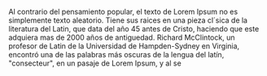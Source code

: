 Al contrario del pensamiento popular, el texto de Lorem Ipsum no es simplemente
texto aleatorio. Tiene sus raices en una pieza cl´sica de la literatura
del Latin, que data del año 45 antes de Cristo, haciendo
que este adquiera mas de 2000 años de antiguedad.
Richard McClintock, un profesor de Latin
de la Universidad de Hampden-Sydney en Virginia, encontró
una de las palabras más oscuras
de la lengua del latín, "consecteur", en un pasaje de Lorem Ipsum, y al se